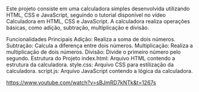 Este projeto consiste em uma calculadora simples desenvolvida utilizando HTML, CSS e JavaScript, seguindo o tutorial disponível no vídeo Calculadora em HTML, CSS e JavaScript. A calculadora realiza operações básicas, como adição, subtração, multiplicação e divisão.

Funcionalidades Principais
Adição: Realiza a soma de dois números.
Subtração: Calcula a diferença entre dois números.
Multiplicação: Realiza a multiplicação de dois números.
Divisão: Divide o primeiro número pelo segundo.
Estrutura do Projeto
index.html: Arquivo HTML contendo a estrutura da calculadora.
style.css: Arquivo CSS para estilização da calculadora.
script.js: Arquivo JavaScript contendo a lógica da calculadora.



https://www.youtube.com/watch?v=sBJmRD7kNTk&t=1267s
